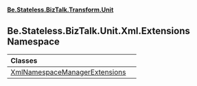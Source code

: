 #### [Be.Stateless.BizTalk.Transform.Unit](README.md 'README')

## Be.Stateless.BizTalk.Unit.Xml.Extensions Namespace

| Classes | |
| :--- | :--- |
| [XmlNamespaceManagerExtensions](XmlNamespaceManagerExtensions.md 'Be.Stateless.BizTalk.Unit.Xml.Extensions.XmlNamespaceManagerExtensions') | |
